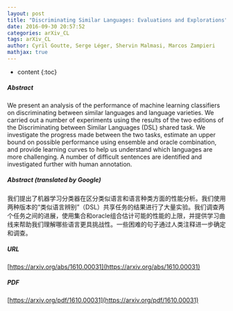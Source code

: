 ```yaml
---
layout: post
title: "Discriminating Similar Languages: Evaluations and Explorations"
date: 2016-09-30 20:57:52
categories: arXiv_CL
tags: arXiv_CL
author: Cyril Goutte, Serge Léger, Shervin Malmasi, Marcos Zampieri
mathjax: true
---
```


* content
{:toc}

##### Abstract
We present an analysis of the performance of machine learning classifiers on discriminating between similar languages and language varieties. We carried out a number of experiments using the results of the two editions of the Discriminating between Similar Languages (DSL) shared task. We investigate the progress made between the two tasks, estimate an upper bound on possible performance using ensemble and oracle combination, and provide learning curves to help us understand which languages are more challenging. A number of difficult sentences are identified and investigated further with human annotation.

##### Abstract (translated by Google)
我们提出了机器学习分类器在区分类似语言和语言种类方面的性能分析。我们使用两种版本的“类似语言辨别”（DSL）共享任务的结果进行了大量实验。我们调查两个任务之间的进展，使用集合和oracle组合估计可能的性能的上限，并提供学习曲线来帮助我们理解哪些语言更具挑战性。一些困难的句子通过人类注释进一步确定和调查。

##### URL
[https://arxiv.org/abs/1610.00031](https://arxiv.org/abs/1610.00031)

##### PDF
[https://arxiv.org/pdf/1610.00031](https://arxiv.org/pdf/1610.00031)

